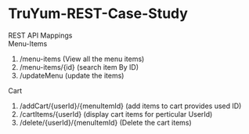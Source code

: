 # TruYum-REST-Case-Study

REST API Mappings\
Menu-Items
1. /menu-items (View all the menu items)
2. /menu-items/{id} (search item By ID)
3. /updateMenu (update the items)

Cart
1. /addCart/{userId}/{menuItemId} (add items to cart provides used ID)
2. /cartItems/{userId} (display cart items for perticular UserId)
3. /delete/{userId}/{menuItemId} (Delete the cart items)
